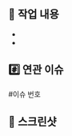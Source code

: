 ## 📝 작업 내용
<!-- 작업한 내용을 모두 작성해 주세요. -->
- 
- 

## #️⃣ 연관 이슈
<!-- 연관된 이슈를 태그해 주세요. -->
#이슈 번호

## 👀 스크린샷
<!-- 결과 이미지를 첨부해 주세요. -->